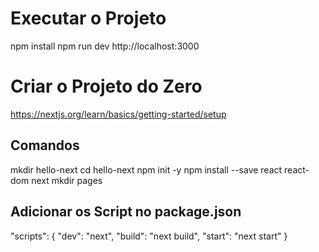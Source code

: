 # Executar o Projeto
npm install
npm run dev
http://localhost:3000


# Criar o Projeto do Zero
https://nextjs.org/learn/basics/getting-started/setup

## Comandos
mkdir hello-next
cd hello-next
npm init -y
npm install --save react react-dom next
mkdir pages

## Adicionar os Script no package.json
 "scripts": {
   "dev": "next",
   "build": "next build",
   "start": "next start"
 }
